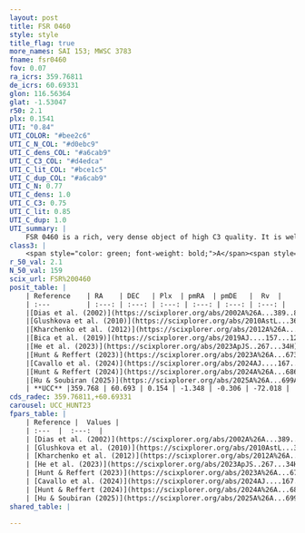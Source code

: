 ```yaml
---
layout: post
title: FSR 0460
style: style
title_flag: true
more_names: SAI 153; MWSC 3783
fname: fsr0460
fov: 0.07
ra_icrs: 359.76811
de_icrs: 60.69331
glon: 116.56364
glat: -1.53047
r50: 2.1
plx: 0.1541
UTI: "0.84"
UTI_COLOR: "#bee2c6"
UTI_C_N_COL: "#d0ebc9"
UTI_C_dens_COL: "#a6cab9"
UTI_C_C3_COL: "#d4edca"
UTI_C_lit_COL: "#bce1c5"
UTI_C_dup_COL: "#a6cab9"
UTI_C_N: 0.77
UTI_C_dens: 1.0
UTI_C_C3: 0.75
UTI_C_lit: 0.85
UTI_C_dup: 1.0
UTI_summary: |
    FSR 0460 is a rich, very dense object of high C3 quality. It is well-studied in the literature.
class3: |
    <span style="color: green; font-weight: bold;">A</span><span style="color: #FFC300; font-weight: bold;">B</span>
r_50_val: 2.1
N_50_val: 159
scix_url: FSR%200460
posit_table: |
    | Reference    | RA    | DEC   | Plx  | pmRA  | pmDE   |  Rv  |
    | :---         | :---: | :---: | :---: | :---: | :---: | :---: |
    |[Dias et al. (2002)](https://scixplorer.org/abs/2002A%26A...389..871D) | 359.792 | 60.692 | -- | -1.51 | -0.25 | -- |
    |[Glushkova et al. (2010)](https://scixplorer.org/abs/2010AstL...36...75G) | 359.779 | 60.678 | -- | -- | -- | -- |
    |[Kharchenko et al. (2012)](https://scixplorer.org/abs/2012A%26A...543A.156K) | 359.772 | 60.694 | -- | 1.71 | -3.26 | -- |
    |[Bica et al. (2019)](https://scixplorer.org/abs/2019AJ....157...12B) | 359.788 | 60.674 | -- | -- | -- | -- |
    |[He et al. (2023)](https://scixplorer.org/abs/2023ApJS..267...34H) | 359.772 | 60.693 | 0.153 | -1.346 | -0.309 | -72.02 |
    |[Hunt & Reffert (2023)](https://scixplorer.org/abs/2023A%26A...673A.114H) | 359.762 | 60.691 | 0.154 | -1.351 | -0.305 | -71.433 |
    |[Cavallo et al. (2024)](https://scixplorer.org/abs/2024AJ....167...12C) | 359.767 | 60.698 | 0.149 | -- | -- | -- |
    |[Hunt & Reffert (2024)](https://scixplorer.org/abs/2024A%26A...686A..42H) | 359.762 | 60.691 | 0.154 | -1.351 | -0.305 | -71.433 |
    |[Hu & Soubiran (2025)](https://scixplorer.org/abs/2025A%26A...699A.246H) | 359.767 | 60.698 | -- | -- | -- | -- |
    | **UCC** |359.768 | 60.693 | 0.154 | -1.348 | -0.306 | -72.018 | 
cds_radec: 359.76811,+60.69331
carousel: UCC_HUNT23
fpars_table: |
    | Reference |  Values |
    | :---  |  :---:  |
    | [Dias et al. (2002)](https://scixplorer.org/abs/2002A%26A...389..871D) | `E(B-V)=1.103, Dist=5875.0, Age=8.705` |
    | [Glushkova et al. (2010)](https://scixplorer.org/abs/2010AstL...36...75G) | `E(B-V)=0.86, Dm=13.45, Age=9.2` |
    | [Kharchenko et al. (2012)](https://scixplorer.org/abs/2012A%26A...543A.156K) | `e_bv=1.103, distance=5875, log_age=8.705` |
    | [He et al. (2023)](https://scixplorer.org/abs/2023ApJS..267...34H) | `A0=3.0, m-M=13.2, logA=9.2` |
    | [Hunt & Reffert (2023)](https://scixplorer.org/abs/2023A%26A...673A.114H) | `AV50=3.311, diffAV50=1.613, MOD50=13.624, logAge50=8.933` |
    | [Cavallo et al. (2024)](https://scixplorer.org/abs/2024AJ....167...12C) | `AV50=3.16, dMod50=13.49, logAge50=9.06, [Fe/H]50=-0.22` |
    | [Hunt & Reffert (2024)](https://scixplorer.org/abs/2024A%26A...686A..42H) | `MassJ=2600.92` |
    | [Hu & Soubiran (2025)](https://scixplorer.org/abs/2025A%26A...699A.246H) | `MA22=-0.36, MA23f=-0.3, MA23g=-0.2, MZ23=-0.67, MK24=-0.29, MF24=-0.22` |
shared_table: |
    
---
```

